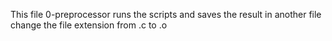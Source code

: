 This file 0-preprocessor runs the scripts and saves the result in another file
change the file extension from .c to .o
